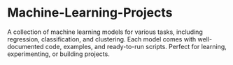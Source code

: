 # Machine-Learning-Projects
A collection of machine learning models for various tasks, including regression, classification, and clustering. Each model comes with well-documented code, examples, and ready-to-run scripts. Perfect for learning, experimenting, or building projects.
